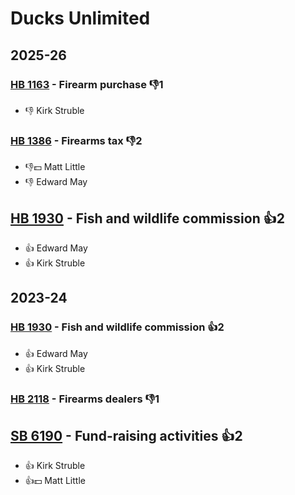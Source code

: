 # Ducks Unlimited
## 2025-26

### [HB 1163](/bill/2025-26/hb/1163/) - Firearm purchase  👎1 
* 👎 Kirk Struble

### [HB 1386](/bill/2025-26/hb/1386/) - Firearms tax  👎2 
* 👎💵 Matt Little
* 👎 Edward May

## [HB 1930](/bill/2025-26/hb/1930/) - Fish and wildlife commission 👍2  
* 👍 Edward May
* 👍 Kirk Struble

## 2023-24

### [HB 1930](/bill/2023-24/hb/1930/) - Fish and wildlife commission 👍2  
* 👍 Edward May
* 👍 Kirk Struble

### [HB 2118](/bill/2023-24/hb/2118/) - Firearms dealers  👎1 

## [SB 6190](/bill/2023-24/sb/6190/) - Fund-raising activities 👍2  
* 👍 Kirk Struble
* 👍💵 Matt Little
